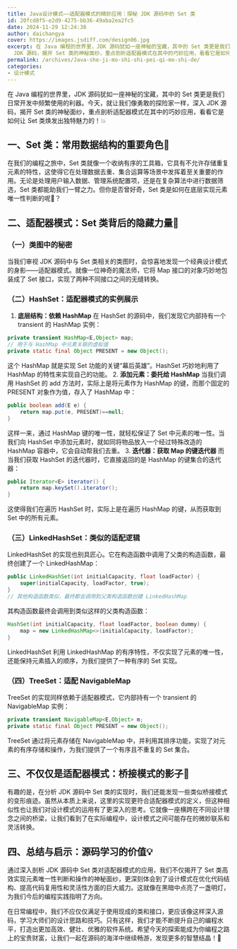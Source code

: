 ```yaml
---
title: Java设计模式——适配器模式的精妙应用：探秘 JDK 源码中的 Set 类
id: 20fcd8f5-e2d9-4275-bb36-49aba2ea2fc5
date: 2024-11-29 12:24:38
author: daichangya
cover: https://images.jsdiff.com/design06.jpg
excerpt: 在 Java 编程的世界里，JDK 源码犹如一座神秘的宝藏，其中的 Set 类更是我们日常开发中频繁使用的利器。今天，就让我们像勇敢的探险家一样，深入
  JDK 源码，揭开 Set 类的神秘面纱，重点剖析适配器模式在其中的巧妙应用，看看它是如何让 Set 类焕发出独特魅力的！💥 一、Set 类：常用
permalink: /archives/Java-she-ji-mo-shi-shi-pei-qi-mo-shi-de/
categories:
- 设计模式
---
```


在 Java 编程的世界里，JDK 源码犹如一座神秘的宝藏，其中的 Set 类更是我们日常开发中频繁使用的利器。今天，就让我们像勇敢的探险家一样，深入 JDK 源码，揭开 Set 类的神秘面纱，重点剖析适配器模式在其中的巧妙应用，看看它是如何让 Set 类焕发出独特魅力的！💥

## 一、Set 类：常用数据结构的重要角色🎯

在我们的编程之旅中，Set 类就像一个收纳有序的工具箱，它具有不允许存储重复元素的特性，这使得它在处理数据去重、集合运算等场景中发挥着至关重要的作用。无论是处理用户输入数据、管理系统配置项，还是在复杂算法中进行数据筛选，Set 类都能助我们一臂之力。但你是否曾好奇，Set 类是如何在底层实现元素唯一性判断的呢🧐？

## 二、适配器模式：Set 类背后的隐藏力量🌟

### （一）类图中的秘密
当我们审视 JDK 源码中与 Set 类相关的类图时，会惊喜地发现一个经典设计模式的身影——适配器模式。就像一位神奇的魔法师，它将 Map 接口的对象巧妙地包装成了 Set 接口，实现了两种不同接口之间的无缝转换。

### （二）HashSet：适配器模式的实例展示
1. **底层结构：依赖 HashMap**
<separator></separator>
在 HashSet 的源码中，我们发现它内部持有一个 transient 的 HashMap 实例：
```java
private transient HashMap<E,Object> map;
// 用于与 HashMap 中元素关联的虚拟值
private static final Object PRESENT = new Object();
```
这个 HashMap 就是实现 Set 功能的关键“幕后英雄”。HashSet 巧妙地利用了 HashMap 的特性来实现自己的功能。
2. **添加元素：委托给 HashMap**
当我们调用 HashSet 的 add 方法时，实际上是将元素作为 HashMap 的键，而那个固定的 PRESENT 对象作为值，存入了 HashMap 中：
```java
public boolean add(E e) {
    return map.put(e, PRESENT)==null;
}
```
这样一来，通过 HashMap 键的唯一性，就轻松保证了 Set 中元素的唯一性。当我们向 HashSet 中添加元素时，就如同将物品放入一个经过特殊改造的 HashMap 容器中，它会自动帮我们去重。
3. **迭代器：获取 Map 的键迭代器**
而当我们获取 HashSet 的迭代器时，它直接返回的是 HashMap 的键集合的迭代器：
```java
public Iterator<E> iterator() {
    return map.keySet().iterator();
}
```
这使得我们在遍历 HashSet 时，实际上是在遍历 HashMap 的键，从而获取到 Set 中的所有元素。

### （三）LinkedHashSet：类似的适配逻辑
LinkedHashSet 的实现也别具匠心。它在构造函数中调用了父类的构造函数，最终创建了一个 LinkedHashMap：
```java
public LinkedHashSet(int initialCapacity, float loadFactor) {
    super(initialCapacity, loadFactor, true);
}
// 其他构造函数类似，最终都会调用到父类构造函数创建 LinkedHashMap
```
其构造函数最终会调用到类似这样的父类构造函数：
```java
HashSet(int initialCapacity, float loadFactor, boolean dummy) {
    map = new LinkedHashMap<>(initialCapacity, loadFactor);
}
```
LinkedHashSet 利用 LinkedHashMap 的有序特性，不仅实现了元素的唯一性，还能保持元素插入的顺序，为我们提供了一种有序的 Set 实现。

### （四）TreeSet：适配 NavigableMap
TreeSet 的实现同样依赖于适配器模式，它内部持有一个 transient 的 NavigableMap 实例：
```java
private transient NavigableMap<E,Object> m;
private static final Object PRESENT = new Object();
```
TreeSet 通过将元素存储在 NavigableMap 中，并利用其排序功能，实现了对元素的有序存储和操作，为我们提供了一个有序且不重复的 Set 集合。

## 三、不仅仅是适配器模式：桥接模式的影子🤔

有趣的是，在分析 JDK 源码中 Set 类的实现时，我们还能发现一些类似桥接模式的变形痕迹。虽然从本质上来说，这里的实现更符合适配器模式的定义，但这种相似性也让我们对设计模式的运用有了更深入的思考。它就像一座横跨在不同设计理念之间的桥梁，让我们看到了在实际编程中，设计模式之间可能存在的微妙联系和灵活转换。

## 四、总结与启示：源码学习的价值💡

通过深入剖析 JDK 源码中 Set 类对适配器模式的应用，我们不仅揭开了 Set 类高效实现元素唯一性判断和操作的神秘面纱，更深刻体会到了设计模式在优化代码结构、提高代码复用性和灵活性方面的巨大威力。这就像在黑暗中点亮了一盏明灯，为我们今后的编程实践指明了方向。

在日常编程中，我们不应仅仅满足于使用现成的类和接口，更应该像这样深入源码，学习大师们的设计思路和技巧。只有这样，我们才能不断提升自己的编程水平，打造出更加高效、健壮、优雅的软件系统。希望今天的探索能成为你编程之路上的宝贵财富，让我们一起在源码的海洋中继续畅游，发现更多的智慧结晶！🚀